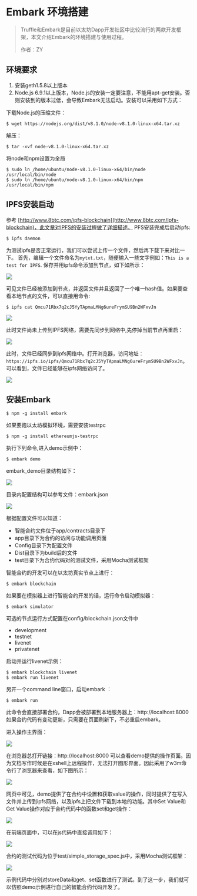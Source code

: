 # Embark 环境搭建

> Truffle和Embark是目前以太坊Dapp开发社区中比较流行的两款开发框架，本文介绍Embark的环境搭建与使用过程。
> 
> 作者：ZY

## **环境要求**
1. 安装geth1.5.8以上版本
1. Node.js 6.9.1以上版本，Node.js的安装一定要注意，不能用apt-get安装。否则安装到的版本过低，会导致Embark无法启动。安装可以采用如下方式：
            
下载Node.js的压缩文件：
``` 
$ wget https://nodejs.org/dist/v8.1.0/node-v8.1.0-linux-x64.tar.xz 
```
            
解压：
```
$ tar -xvf node-v8.1.0-linux-x64.tar.xz
```

将node和npm设置为全局

```
$ sudo ln /home/ubuntu/node-v8.1.0-linux-x64/bin/node /usr/local/bin/node
$ sudo ln /home/ubuntu/node-v8.1.0-linux-x64/bin/npm /usr/local/bin/npm
```

## **IPFS安装启动**
参考 [http://www.8btc.com/ipfs-blockchain](http://www.8btc.com/ipfs-blockchain)，此文章对IPFS的安装过程做了详细描述。
PFS安装完成后启动ipfs:

```
$ ipfs daemon
```
为测试ipfs是否正常运行，我们可以尝试上传一个文件，然后再下载下来对比一下。
首先，编辑一个文件命名为`mytxt.txt`，随便输入一些文字例如：`This is a test for IPFS`.
保存并用ipfs命令添加到节点，如下如所示：

![](https://github.com/heeeeeng/my_docs/blob/master/embark-zhaiyong/img/01.png?raw=true)

可见文件已经被添加到节点，并返回文件并且返回了一个唯一hash值。如果要查看本地节点的文件，可以直接用命令:
```
$ ipfs cat Qmcu71Rbx7q2cJ5YyTApmaLMNg6ureFrymSU9Bn2WFxvJn
```
![](https://github.com/heeeeeng/my_docs/blob/master/embark-zhaiyong/img/02.png?raw=true)

此时文件尚未上传到IPFS网络，需要先同步到网络中,先停掉当前节点再重启：

![](https://github.com/heeeeeng/my_docs/blob/master/embark-zhaiyong/img/03.png?raw=true)

此时，文件已经同步到ipfs网络中。打开浏览器，访问地址：`https://ipfs.io/ipfs/Qmcu71Rbx7q2cJ5YyTApmaLMNg6ureFrymSU9Bn2WFxvJn`。可以看到，文件已经能够在ipfs网络访问了。

![](https://github.com/heeeeeng/my_docs/blob/master/embark-zhaiyong/img/04.png?raw=true)

## **安装Embark**

```
$ npm -g install embark
```

如果要跑以太坊模拟环境，需要安装testrpc

```
$ npm -g install ethereumjs-testrpc
```

执行下列命令,进入demo示例中：

```
$ embark demo
```

embark_demo目录结构如下：

![](https://github.com/heeeeeng/my_docs/blob/master/embark-zhaiyong/img/05.png?raw=true)

目录内配置结构可以参考文件：embark.json

![](https://github.com/heeeeeng/my_docs/blob/master/embark-zhaiyong/img/06.png?raw=true)

根据配置文件可以知道：
- 智能合约文件位于app/contracts目录下
- app目录下为合约的访问与功能调用页面
- Config目录下为配置文件
- Dist目录下为build后的文件
- test目录下为合约代码对的测试文件，采用Mocha测试框架

智能合约的开发可以在以太坊真实节点上进行：

```
$ embark blockchain
```

如果要在模拟器上进行智能合约开发的话，运行命令启动模拟器：

```
$ embark simulator
```

可选的节点运行方式配置在config/blockchain.json文件中
- development   
- testnet
- livenet
- privatenet

启动并运行livenet示例：

```
$ embark blockchain livenet
$ embark run livenet
```

另开一个command line窗口，启动embark ：

```
$ embark run
```

此命令会直接部署合约，Dapp会被部署到本地服务器上：http://localhost:8000
如果合约代码有变动更新，只需要在页面刷新下，不必重启embark。


进入操作主界面：

![](https://github.com/heeeeeng/my_docs/blob/master/embark-zhaiyong/img/07.png?raw=true)

在浏览器总打开链接：http://localhost:8000 可以查看demo提供的操作页面。因为文档写作时候是在xshell上远程操作，无法打开图形界面。因此采用了w3m命令行了浏览器来查看，如下图所示：

![](https://github.com/heeeeeng/my_docs/blob/master/embark-zhaiyong/img/08.png?raw=true)

网页中可见，demo提供了在合约中设置和获取value的操作，同时提供了在写入文件并上传到ipfs网络，以及ipfs上把文件下载到本地的功能。其中Set Value和Get Value操作对应于合约代码中的函数set和get操作：

![](https://github.com/heeeeeng/my_docs/blob/master/embark-zhaiyong/img/09.png?raw=true)

在前端页面中，可以在js代码中直接调用如下：

![](https://github.com/heeeeeng/my_docs/blob/master/embark-zhaiyong/img/10.png?raw=true)

合约的测试代码为位于test/simple_storage_spec.js中，采用Mocha测试框架：

![](https://github.com/heeeeeng/my_docs/blob/master/embark-zhaiyong/img/11.png?raw=true)

示例代码中分别对storeData和get、set函数进行了测试。到了这一步，我们就可以仿照demo示例进行自己的智能合约代码开发了。


